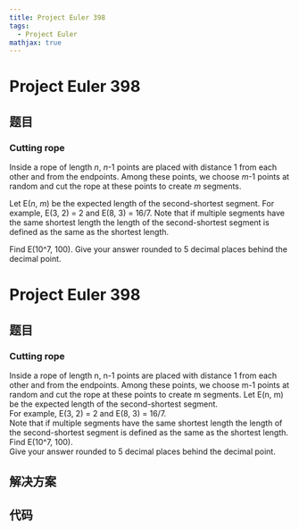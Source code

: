 ```yaml
---
title: Project Euler 398
tags:
  - Project Euler
mathjax: true
---
```

<escape><!-- more --></escape>
    
# Project Euler 398
## 题目
### Cutting rope


Inside a rope of length <var>n</var>, <var>n</var>-1 points are placed with distance 1 from each other and from the endpoints. Among these points, we choose <var>m</var>-1 points at random and cut the rope at these points to create <var>m</var> segments.


Let E(<var>n</var>, <var>m</var>) be the expected length of the second-shortest segment.
For example, E(3, 2) = 2 and E(8, 3) = 16/7.
Note that if multiple segments have the same shortest length the length of the second-shortest segment is defined as the same as the shortest length.


Find E(10^7, 100).
Give your answer rounded to 5 decimal places behind the decimal point.



# Project Euler 398
## 题目
### Cutting rope

Inside a rope of length n, n-1 points are placed with distance 1 from each other and from the endpoints. Among these points, we choose m-1 points at random and cut the rope at these points to create m segments.
Let E(n, m) be the expected length of the second-shortest segment.<br>For example, E(3, 2) = 2 and E(8, 3) = 16/7.<br>Note that if multiple segments have the same shortest length the length of the second-shortest segment is defined as the same as the shortest length.
Find E(10^7, 100).<br>Give your answer rounded to 5 decimal places behind the decimal point.


## 解决方案


## 代码


